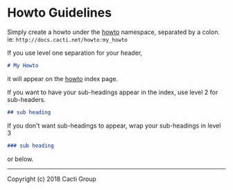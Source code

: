 # Howto Guidelines

Simply create a howto under the [howto](https://docs.cacti.net/howto)
namespace, separated by a colon. ie: `http://docs.cacti.net/howto:my_howto`

If you use level one separation for your header,

```markdown
# My Howto
```

it will appear on the [howto](https://docs.cacti.net/howto) index page.

If you want to have your sub-headings appear in the index, use level 2 for
sub-headers.

```markdown
## sub heading
```

If you don't want sub-headings to appear, wrap your sub-headings in level 3

```markdown
### sub heading
```

or below.

---
Copyright (c) 2018 Cacti Group
